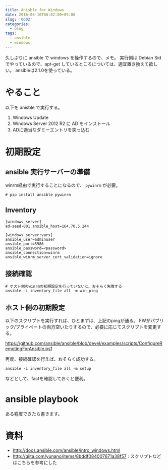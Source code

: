 ```yaml
---
title: Anisble for Windows
date: 2016-06-16T06:02:00+09:00
slug: '0602'
categories:
  - blog
tags:
  - ansible
  - windows
---
```



久しぶりに ansible で windows を操作するので、メモ。
実行側は Debian Sid でやっているので、apt-get しているところについては、適宜置き換えて欲しい。
ansibleは2.1.0を使っている。

# やること

以下を anisble で実行する。

1. Windows Update
2. Windows Server 2012 R2 に AD をインストール
3. ADに適当なダミーエントリを突っ込む

# 初期設定

## ansible 実行サーバーの準備

winrm経由で実行することになるので、 `pywinrm` が必要。

```
# pip install ansible pywinrm
```

## Inventory

```
[windows_server]
ad-seed-001 ansible_host=164.70.5.244

[windows_server:vars]
ansible_user=adminuser
ansible_port=5986
ansible_password=<password>
ansible_connection=winrm
ansible_winrm_server_cert_validation=ignore
```

## 接続確認

```
# ホスト側のwinrmの初期設定を行っていないと、おそらく失敗する
ansible -i inventory_file all -m win_ping
```

## ホスト側の初期設定

以下のスクリプトを実行すれば、ひとまずは、上記のpingが通る。
FWがパブリック/プライベートの両方空いたりするので、必要に応じてスクリプトを変更する。

https://github.com/ansible/ansible/blob/devel/examples/scripts/ConfigureRemotingForAnsible.ps1

再度、接続確認を行えば、おそらく成功する。

```
ansible -i inventory_file all -m setup
```
などとして、factを確認しておくと便利。


# ansible playbook

ある程度できたら書きます。

# 資料
- <http://docs.ansible.com/ansible/intro_windows.html>
- http://qiita.com/yunano/items/8bddf084007671a38f57 : スクリプトなどはこちらを参考にした
